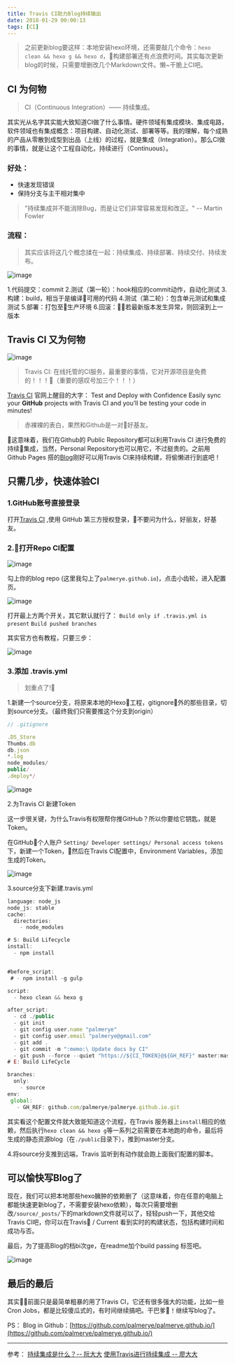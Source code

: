 ```yaml
---
title: Travis CI助力Blog持续输出
date: 2018-01-29 00:00:13
tags: [CI]
---
```


> 之前更新blog要这样：本地安装hexo环境，还需要敲几个命令：`hexo clean && hexo g && hexo d`，构建部署还有点浪费时间。其实每次更新blog的时候，只需要增删改几个Markdown文件。懒~干脆上CI吧。

<!--more-->

## CI 为何物

> CI（Continuous Integration）—— 持续集成。

其实光从名字其实能大致知道CI做了什么事情。硬件领域有集成模块、集成电路，软件领域也有集成概念：项目构建、自动化测试、部署等等。我的理解，每个成熟的产品从零散到成型到出品（上线）的过程，就是集成（Integration）。那么CI做的事情，就是让这个工程自动化，持续进行（Continuous）。

### 好处：
- 快速发现错误
- 保持分支与主干相对集中

> "持续集成并不能消除Bug，而是让它们非常容易发现和改正。" -- Martin Fowler

### 流程：

> 其实应该将这几个概念揉在一起：持续集成、持续部署、持续交付、持续发布。

![image](https://pic2.zhimg.com/80/386dcf92f1c7070d3f84473057829ea2_hd.jpg)

1.代码提交：commit
2.测试（第一轮）：hook相应的commit动作，自动化测试
3.构建：build，相当于是编译可用的代码
4.测试（第二轮）：包含单元测试和集成测试
5.部署：打包至生产环境
6.回滚：若最新版本发生异常，则回滚到上一版本

## Travis CI 又为何物

![image](http://www.ruanyifeng.com/blogimg/asset/2017/bg2017121901.png)

> Travis CI: 在线托管的CI服务，最重要的事情，它对开源项目是免费的！！！（重要的感叹号加三个！！！）

[Travis CI](https://travis-ci.org/) 官网上醒目的大字：
Test and Deploy with Confidence
Easily sync your **GitHub** projects with Travis CI and you’ll be testing your code in minutes!

> 赤裸裸的表白，果然和Github是一对好基友。

这意味着，我们在Github的 Public Repository都可以利用Travis CI 进行免费的持续集成，当然，Personal Repository也可以用它，不过挺贵的。之前用Github Pages 搭的[Blog](http://palmer.arkstack.cn/)刚好可以用Travis CI来持续构建，将偷懒进行到底吧！

## 只需几步，快速体验CI

### 1.GitHub账号直接登录

打开[Travis CI](https://travis-ci.org/) ,使用 GitHub 第三方授权登录，不要问为什么，好丽友，好基友。

### 2.打开Repo CI配置

![image](http://ohce3yxd6.bkt.clouddn.com/travisCI/index.png)

勾上你的blog repo (这里我勾上了`palmerye.github.io`)，点击小齿轮，进入配置页。

![image](http://ohce3yxd6.bkt.clouddn.com/travisCI/index2.png)

打开最上方两个开关，其它默认就行了：
`Build only if .travis.yml is present`
`Build pushed branches`

其实官方也有教程，只要三步：

![image](http://ohce3yxd6.bkt.clouddn.com/travisCI/index6.png)

### 3.添加 .travis.yml

> 划重点了!

1.新建一个source分支，将原来本地的Hexo工程，gitignore外的那些目录，切到source分支。（最终我们只需要推这个分支到origin）

``` javascript
// .gitignore

.DS_Store
Thumbs.db
db.json
*.log
node_modules/
public/
.deploy*/
```

![image](http://ohce3yxd6.bkt.clouddn.com/travisCI/index3.png)

2.为Travis CI 新建Token

这一步很关键，为什么Travis有权限帮你推GitHub？所以你要给它钥匙，就是Token。

在GitHub个人账户 `Setting/ Developer settings/ Personal access tokens`下，新建一个Token，然后在Travis CI配置中，Environment Variables，添加生成的Token。

![image](http://ohce3yxd6.bkt.clouddn.com/travisCI/index4.png)

3.source分支下新建.travis.yml

``` javascript
language: node_js
node_js: stable
cache:
  directories:
    - node_modules

# S: Build Lifecycle
install:
  - npm install


#before_script:
 # - npm install -g gulp

script:
  - hexo clean && hexo g

after_script:
  - cd ./public
  - git init
  - git config user.name "palmerye"
  - git config user.email "palmerye@gmail.com"
  - git add .
  - git commit -m ":memo:\ Update docs by CI"
  - git push --force --quiet "https://${CI_TOKEN}@${GH_REF}" master:master // CI_TOKEN为上一步在github上生成的Token。
# E: Build LifeCycle

branches:
  only:
    - source
env:
 global:
   - GH_REF: github.com/palmerye/palmerye.github.io.git
```

其实看这个配置文件就大致能知道这个流程，在Travis 服务器上`install`相应的依赖，然后执行`hexo clean && hexo g`等一系列之前需要在本地跑的命令，最后将生成的静态资源blog（在`./public`目录下），推到master分支。

4.将source分支推到远端，Travis 监听到有动作就会跑上面我们配置的脚本。

## 可以愉快写Blog了

现在，我们可以把本地那些hexo臃肿的依赖删了（这意味着，你在任意的电脑上都能快速更新blog了，不需要安装hexo依赖），每次只需要增删改`/source/_posts/`下的markdown文件就可以了，轻轻push一下，其他交给Travis CI吧，你可以在Travis / Current
看到实时的构建状态，包括构建时间和成功与否。

最后，为了提高Blog的档bi次ge，在readme加个build passing 标签吧。

![image](http://ohce3yxd6.bkt.clouddn.com/travisCI/index5.png)

## 最后的最后

其实前面只是最简单粗暴的用了Travis CI，它还有很多强大的功能，比如一些 Cron Jobs，都是比较傻瓜式的，有时间继续搞吧。干巴爹💪！继续写blog了。


PS：
Blog in Github：[https://github.com/palmerye/palmerye.github.io/](https://github.com/palmerye/palmerye.github.io/)

---

参考：
[持续集成是什么？-- 阮大大](http://www.ruanyifeng.com/blog/2015/09/continuous-integration.html)
[使用Travis进行持续集成 -- 廖大大](https://www.liaoxuefeng.com/article/0014631488240837e3633d3d180476cb684ba7c10fda6f6000)